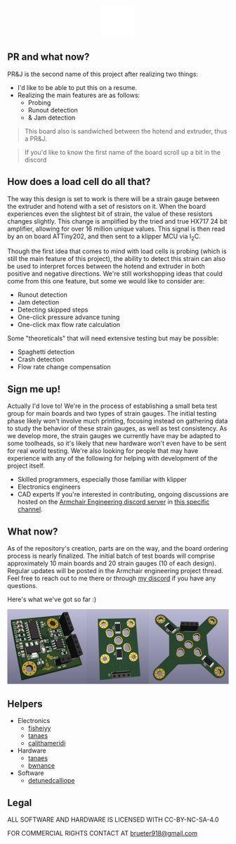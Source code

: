 <p align="center">
    <picture>
        <source media="(prefers-color-scheme: dark)" srcset="./images/dark.svg" | width=300>
        <source media="(prefers-color-scheme: light)" srcset="./images/light.svg" | width=300>
        <img alt="sammich" src="./images/dark.svg">
    </picture>
</p>

## PR and what now?
PR&J is the second name of this project after realizing two things:
- I'd like to be able to put this on a resume.
- Realizing the main features are as follows:
    - Probing
    - Runout detection
    - & Jam detection
> This board also is sandwiched between the hotend and extruder, thus a PR&J.

> If you'd like to know the first name of the board scroll up a bit in the discord

## How does a load cell do all that?
The way this design is set to work is there will be a strain gauge between the extruder and hotend with a set of resistors on it.
When the board experiences even the slightest bit of strain, the value of these resistors changes slightly.
This change is amplified by the tried and true HX717 24 bit amplifier, allowing for over 16 million unique values.
This signal is then read by an on board ATTiny202, and then sent to a klipper MCU via I<sub>2</sub>C.

Though the first idea that comes to mind with load cells is probing (which is still the main feature of this project), the ability to detect this strain can also be used to interpret forces between the hotend and extruder in both positive and negative directions.
We're still workshopping ideas that could come from this one feature, but some we would like to consider are:
- Runout detection
- Jam detection
- Detecting skipped steps
- One-click pressure advance tuning
- One-click max flow rate calculation

Some "theoreticals" that will need extensive testing but may be possible:
- Spaghetti detection
- Crash detection
- Flow rate change compensation

## Sign me up!
Actually I'd love to!
We're in the process of establishing a small beta test group for main boards and two types of strain gauges. The initial testing phase likely won't involve much printing, focusing instead on gathering data to study the behavior of these strain gauges, as well as test consistency.
As we develop more, the strain gauges we currently have may be adapted to some toolheads, so it's likely that new hardware won't even have to be sent for real world testing.
We're also looking for people that may have experience with any of the following for helping with development of the project itself.
- Skilled programmers, especially those familiar with klipper
- Electronics engineers
- CAD experts
If you're interested in contributing, ongoing discussions are hosted on the [Armchair Engineering discord server](https://discord.gg/armchairengineeringsux) in [this specific channel](https://discord.com/channels/1029426383614648421/1141480604844703745).

## What now?
As of the repository's creation, parts are on the way, and the board ordering process is nearly finalized. The initial batch of test boards will comprise approximately 10 main boards and 20 strain gauges (10 of each design).
Regular updates will be posted in the Armchair engineering project thread. Feel free to reach out to me there or through [my discord](https://discord.com/users/96435324275658752) if you have any questions.

Here's what we've got so far :)

<picture>
  <source srcset="./images/boards.png">
  <img alt="sammich" src="./images/boards.png">
</picture>

## Helpers
- Electronics
    - [fisheiyy](https://github.com/fisheiyy)
    - [tanaes](https://github.com/tanaes)
    - [calithameridi](http://github.com/calithameridi/)
- Hardware
    - [tanaes](https://github.com/tanaes)
    - [bwnance](https://github.com/bwnance)
- Software
    - [detunedcalliope](https://github.com/detunedcalliope)

## Legal

ALL SOFTWARE AND HARDWARE IS LICENSED WITH CC-BY-NC-SA-4.0

FOR COMMERCIAL RIGHTS CONTACT AT brueter918@gmail.com
